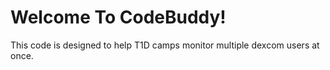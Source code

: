 # Welcome To CodeBuddy!
This code is designed to help T1D camps monitor multiple dexcom users at once. 

